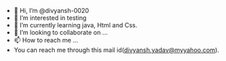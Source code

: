 - 👋 Hi, I’m @divyansh-0020
- 👀 I’m interested in testing
- 🌱 I’m currently learning java, Html and Css.
- 💞️ I’m looking to collaborate on ...
- 📫 How to reach me ...
- You can reach me through this mail id(divyansh.yadav@myyahoo.com).

<!---
divyansh-0020/divyansh-0020 is a ✨ special ✨ repository because its `README.md` (this file) appears on your GitHub profile.
You can click the Preview link to take a look at your changes.
--->
